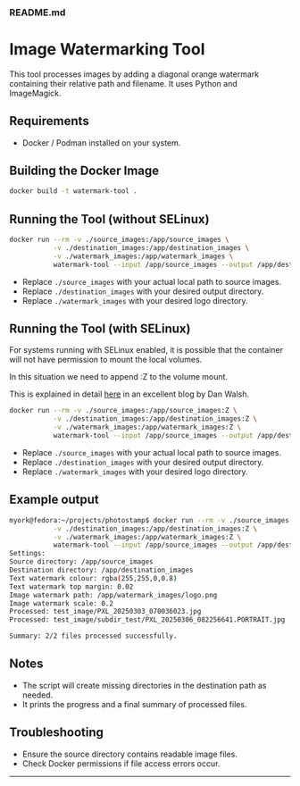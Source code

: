 ### README.md

# Image Watermarking Tool

This tool processes images by adding a diagonal orange watermark containing their relative path and filename. It uses Python and ImageMagick.

## Requirements
- Docker / Podman installed on your system.

## Building the Docker Image

```bash
docker build -t watermark-tool .
```

## Running the Tool (without SELinux)

```bash
docker run --rm -v ./source_images:/app/source_images \
           -v ./destination_images:/app/destination_images \
           -v ./watermark_images:/app/watermark_images \
           watermark-tool --input /app/source_images --output /app/destination_images --logo /app/watermark_images
```

- Replace `./source_images` with your actual local path to source images.
- Replace `./destination_images` with your desired output directory.
- Replace `./watermark_images` with your desired logo directory.

## Running the Tool (with SELinux)
For systems running with SELinux enabled, it is possible that the container will not have permission to mount the local volumes. 

In this situation we need to append :Z to the volume mount.

This is explained in detail [here](https://www.redhat.com/en/blog/user-namespaces-selinux-rootless-containers) in an excellent blog by Dan Walsh.


```bash
docker run --rm -v ./source_images:/app/source_images:Z \
           -v ./destination_images:/app/destination_images:Z \
           -v ./watermark_images:/app/watermark_images:Z \
           watermark-tool --input /app/source_images --output /app/destination_images --logo /app/watermark_images
```

- Replace `./source_images` with your actual local path to source images.
- Replace `./destination_images` with your desired output directory.
- Replace `./watermark_images` with your desired logo directory.


## Example output
```bash
myork@fedora:~/projects/photostamp$ docker run --rm -v ./source_images:/app/source_images:Z \
           -v ./destination_images:/app/destination_images:Z \
           -v ./watermark_images:/app/watermark_images:Z \
           watermark-tool --input /app/source_images --output /app/destination_images --logo /app/watermark_images
Settings:
Source directory: /app/source_images
Destination directory: /app/destination_images
Text watermark colour: rgba(255,255,0,0.8)
Text watermark top margin: 0.02
Image watermark path: /app/watermark_images/logo.png
Image watermark scale: 0.2
Processed: test_image/PXL_20250303_070036023.jpg
Processed: test_image/subdir_test/PXL_20250306_082256641.PORTRAIT.jpg

Summary: 2/2 files processed successfully.
```

## Notes
- The script will create missing directories in the destination path as needed.
- It prints the progress and a final summary of processed files.

## Troubleshooting
- Ensure the source directory contains readable image files.
- Check Docker permissions if file access errors occur.

---


